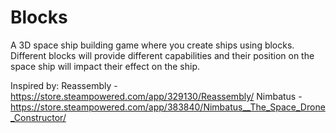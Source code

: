 # Blocks

A 3D space ship building game where you create ships using blocks.
Different blocks will provide different capabilities and their position on the space ship will impact their effect on the ship.

Inspired by:
Reassembly - https://store.steampowered.com/app/329130/Reassembly/
Nimbatus - https://store.steampowered.com/app/383840/Nimbatus__The_Space_Drone_Constructor/
